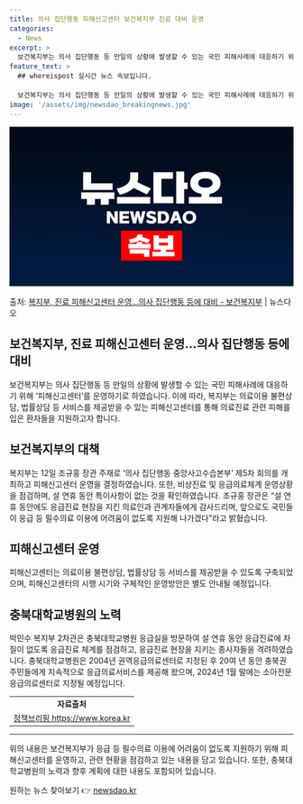 ```yaml
---
title: 의사 집단행동 피해신고센터 보건복지부 진료 대비 운영
categories:
  - News
excerpt: >
  보건복지부는 의사 집단행동 등 만일의 상황에 발생할 수 있는 국민 피해사례에 대응하기 위해 피해신고센터를 운…
feature_text: >
  ## whereispost 실시간 뉴스 속보입니다.

  보건복지부는 의사 집단행동 등 만일의 상황에 발생할 수 있는 국민 피해사례에 대응하기 위해 피해신고센터를 운…
image: '/assets/img/newsdao_breakingnews.jpg'
---
```


![뉴스다오 속보](/assets/img/newsdao_breakingnews.jpg)

<p>출처: <a href="https://newsdao.kr/3139" rel="dofollow">복지부, 진료 피해신고센터 운영…의사 집단행동 등에 대비 - 보건복지부</a> | 뉴스다오</p>

<h2>보건복지부, 진료 피해신고센터 운영…의사 집단행동 등에 대비</h2>
<p data-ke-size="size16">보건복지부는 의사 집단행동 등 만일의 상황에 발생할 수 있는 국민 피해사례에 대응하기 위해 ‘피해신고센터’를 운영하기로 하였습니다. 이에 따라, 복지부는 의료이용 불편상담, 법률상담 등 서비스를 제공받을 수 있는 피해신고센터를 통해 의료진료 관련 피해를 입은 환자들을 지원하고자 합니다.</p>

<h2 data-ke-size="size24">보건복지부의 대책</h2>
<p data-ke-size="size16">복지부는 12일 조규홍 장관 주재로 ‘의사 집단행동 중앙사고수습본부’ 제5차 회의를 개최하고 피해신고센터 운영을 결정하였습니다. 또한, 비상진료 및 응급의료체계 운영상황을 점검하며, 설 연휴 동안 특이사항이 없는 것을 확인하였습니다. 조규홍 장관은 “설 연휴 동안에도 응급진료 현장을 지킨 의료인과 관계자들에게 감사드리며, 앞으로도 국민들이 응급 등 필수의료 이용에 어려움이 없도록 지원해 나가겠다”라고 밝혔습니다.</p>

<h2 data-ke-size="size24">피해신고센터 운영</h2>
<p data-ke-size="size16">피해신고센터는 의료이용 불편상담, 법률상담 등 서비스를 제공받을 수 있도록 구축되었으며, 피해신고센터의 시행 시기와 구체적인 운영방안은 별도 안내될 예정입니다.</p>

<h2 data-ke-size="size24">충북대학교병원의 노력</h2>
<p data-ke-size="size16">박민수 복지부 2차관은 충북대학교병원 응급실을 방문하여 설 연휴 동안 응급진료에 차질이 없도록 응급진료 체계를 점검하고, 응급진료 현장을 지키는 종사자들을 격려하였습니다. 충북대학교병원은 2004년 권역응급의료센터로 지정된 후 20여 년 동안 충북권 주민들에게 지속적으로 응급의료서비스를 제공해 왔으며, 2024년 1월 말에는 소아전문응급의료센터로 지정될 예정입니다.</p>

<table>
  <tr>
    <td style="text-align: center; height: 17px;"><b>자료출처</b></td>
  </tr>
  <tr>
    <td style="text-align: center; height: 17px;"><a href="https://newsdao.kr/3139" target="_blank" rel="nofollow">정책브리핑 https://www.korea.kr</a></td>
  </tr>
</table>
<hr>
<p data-ke-size="size16">위의 내용은 보건복지부가 응급 등 필수의료 이용에 어려움이 없도록 지원하기 위해 피해신고센터를 운영하고, 관련 현황을 점검하고 있는 내용을 담고 있습니다. 또한, 충북대학교병원의 노력과 향후 계획에 대한 내용도 포함되어 있습니다.</p> 

원하는 뉴스 찾아보기 👉 <a href="https://newsdao.kr" rel="dofollow">newsdao.kr</a>


